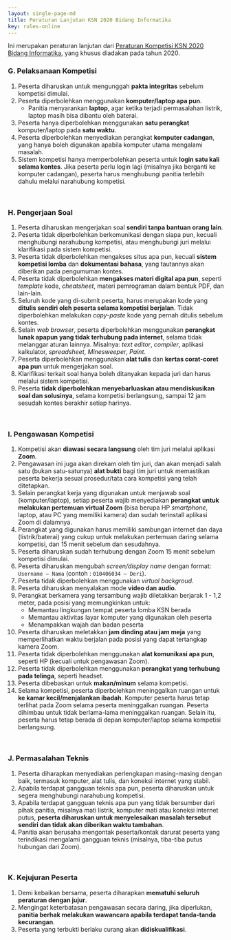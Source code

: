 ```yaml
---
layout: single-page-md
title: Peraturan Lanjutan KSN 2020 Bidang Informatika
key: rules-online
---
```


Ini merupakan peraturan lanjutan dari [Peraturan Kompetisi KSN 2020 Bidang Informatika](https://ksn2020.toki.id/peraturan.html), yang khusus diadakan pada tahun 2020.

### G. Pelaksanaan Kompetisi

1. Peserta diharuskan untuk mengunggah **pakta integritas** sebelum kompetisi dimulai.
1. Peserta diperbolehkan menggunakan **komputer/laptop apa pun**.
   - Panitia menyarankan **laptop**, agar ketika terjadi permasalahan listrik, laptop masih bisa dibantu oleh baterai.
1. Peserta hanya diperbolehkan menggunakan **satu perangkat** komputer/laptop pada **satu waktu**.
1. Peserta diperbolehkan menyediakan perangkat **komputer cadangan**, yang hanya boleh digunakan apabila komputer utama mengalami masalah.
1. Sistem kompetisi hanya memperbolehkan peserta untuk **login satu kali selama kontes**. Jika peserta perlu login lagi (misalnya jika berganti ke komputer cadangan), peserta harus menghubungi panitia terlebih dahulu melalui narahubung kompetisi.

<br />

### H. Pengerjaan Soal

1. Peserta diharuskan mengerjakan soal **sendiri tanpa bantuan orang lain**.
1. Peserta tidak diperbolehkan berkomunikasi dengan siapa pun, kecuali menghubungi narahubung kompetisi, atau menghubungi juri melalui klarifikasi pada sistem kompetisi.
1. Peserta tidak diperbolehkan mengakses situs apa pun, kecuali **sistem kompetisi lomba** dan **dokumentasi bahasa**, yang tautannya akan diberikan pada pengumuman kontes.
1. Peserta tidak diperbolehkan **mengakses materi digital apa pun**, seperti _template_ kode, _cheatsheet_, materi pemrograman dalam bentuk PDF, dan lain-lain.
1. Seluruh kode yang di-submit peserta, harus merupakan kode yang **ditulis sendiri oleh peserta selama kompetisi berjalan**. Tidak diperbolehkan melakukan _copy-paste_ kode yang pernah ditulis sebelum kontes.
1. Selain _web browser_, peserta diperbolehkan menggunakan **perangkat lunak apapun yang tidak terhubung pada internet**, selama tidak melanggar aturan lainnya. Misalnya: _text editor_, _compiler_, aplikasi kalkulator, _spreadsheet_, _Minesweeper_, _Paint_.
1. Peserta diperbolehkan menggunakan **alat tulis** dan **kertas corat-coret apa pun** untuk mengerjakan soal.
1. Klarifikasi terkait soal hanya boleh ditanyakan kepada juri dan harus melalui sistem kompetisi.
1. Peserta **tidak diperbolehkan menyebarluaskan atau mendiskusikan soal dan solusinya**, selama kompetisi berlangsung, sampai 12 jam sesudah kontes berakhir setiap harinya.

<br />

### I. Pengawasan Kompetisi

1. Kompetisi akan **diawasi secara langsung** oleh tim juri melalui aplikasi **Zoom**.
1. Pengawasan ini juga akan direkam oleh tim juri, dan akan menjadi salah satu (bukan satu-satunya) **alat bukti** bagi tim juri untuk memastikan peserta bekerja sesuai prosedur/tata cara kompetisi yang telah ditetapkan.
1. Selain perangkat kerja yang digunakan untuk menjawab soal (komputer/laptop), setiap peserta wajib menyediakan **perangkat untuk melakukan pertemuan virtual Zoom** (bisa berupa HP _smartphone_, laptop, atau PC yang memiliki kamera) dan sudah terinstall aplikasi Zoom di dalamnya.
1. Perangkat yang digunakan harus memiliki sambungan internet dan daya (listrik/baterai) yang cukup untuk melakukan pertemuan daring selama kompetisi, dan 15 menit sebelum dan sesudahnya.
1. Peserta diharuskan sudah terhubung dengan Zoom 15 menit sebelum kompetisi dimulai.
1. Peserta diharuskan mengubah _screen/display name_ dengan format: `Username – Nama` (contoh : `010406034 – Deri`).
1. Peserta tidak diperbolehkan menggunakan _virtual backgroud_.
1. Peserta diharuskan menyalakan mode **video dan audio**.
1. Perangkat berkamera yang tersambung wajib diletakkan berjarak 1 - 1,2 meter, pada posisi yang memungkinkan untuk:
   - Memantau lingkungan tempat peserta lomba KSN berada
   - Memantau aktivitas layar komputer yang digunakan oleh peserta
   - Menampakkan wajah dan badan peserta
1. Peserta diharuskan meletakkan **jam dinding atau jam meja** yang memperlihatkan waktu berjalan pada posisi yang dapat tertangkap kamera Zoom.
1. Peserta tidak diperbolehkan menggunakan **alat komunikasi apa pun**, seperti HP (kecuali untuk pengawasan Zoom).
1. Peserta tidak diperbolehkan menggunakan **perangkat yang terhubung pada telinga**, seperti headset.
1. Peserta dibebaskan untuk **makan/minum** selama kompetisi.
1. Selama kompetisi, peserta diperbolehkan meninggalkan ruangan untuk **ke kamar kecil/menjalankan ibadah**. Komputer peserta harus tetap terlihat pada Zoom selama peserta meninggalkan ruangan. Peserta dihimbau untuk tidak berlama-lama meninggalkan ruangan. Selain itu, peserta harus tetap berada di depan komputer/laptop selama kompetisi berlangsung.

<br />

### J. Permasalahan Teknis

1. Peserta diharapkan menyediakan perlengkapan masing-masing dengan baik, termasuk komputer, alat tulis, dan koneksi internet yang stabil.
1. Apabila terdapat gangguan teknis apa pun, peserta diharuskan untuk segera menghubungi narahubung kompetisi.
1. Apabila terdapat gangguan teknis apa pun yang tidak bersumber dari pihak panitia, misalnya mati listrik, komputer mati atau koneksi internet putus, **peserta diharuskan untuk menyelesaikan masalah tersebut sendiri dan tidak akan diberikan waktu tambahan**.
1. Panitia akan berusaha mengontak peserta/kontak darurat peserta yang terindikasi mengalami gangguan teknis (misalnya, tiba-tiba putus hubungan dari Zoom).

<br />

### K. Kejujuran Peserta

1. Demi kebaikan bersama, peserta diharapkan **mematuhi seluruh peraturan dengan jujur**.
1. Mengingat keterbatasan pengawasan secara daring, jika diperlukan, **panitia berhak melakukan wawancara apabila terdapat tanda-tanda kecurangan**.
1. Peserta yang terbukti berlaku curang akan **didiskualifikasi**.
